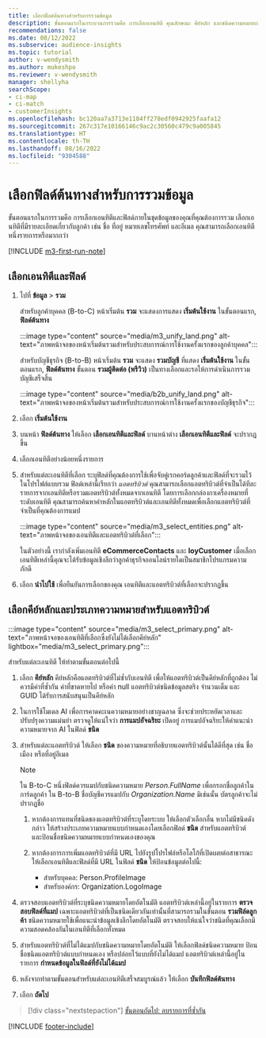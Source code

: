 ```yaml
---
title: เลือกฟิลด์ต้นทางสำหรับการรวมข้อมูล
description: ขั้นตอนแรกในกระบวนการรวมคือ การเลือกเอนทิตี คุณลักษณะ คีย์หลัก และชนิดความหมายเพื่อแมปข้อมูลกับโปรไฟล์ลูกค้าแบบรวม
recommendations: false
ms.date: 08/12/2022
ms.subservice: audience-insights
ms.topic: tutorial
author: v-wendysmith
ms.author: mukeshpo
ms.reviewer: v-wendysmith
manager: shellyha
searchScope:
- ci-map
- ci-match
- customerInsights
ms.openlocfilehash: bc120aa7a3713e1184ff278edf0942925faafa12
ms.sourcegitcommit: 267c317e10166146c9ac2c30560c479c9a005845
ms.translationtype: HT
ms.contentlocale: th-TH
ms.lasthandoff: 08/16/2022
ms.locfileid: "9304588"
---
```

# <a name="select-source-fields-for-data-unification"></a>เลือกฟิลด์ต้นทางสำหรับการรวมข้อมูล

ขั้นตอนแรกในการรวมคือ การเลือกเอนทิตีและฟิลด์ภายในชุดข้อมูลของคุณที่คุณต้องการรวม เลือกเอนทิตีที่มีรายละเอียดเกี่ยวกับลูกค้า เช่น ชื่อ ที่อยู่ หมายเลขโทรศัพท์ และอีเมล คุณสามารถเลือกเอนทิตีหนึ่งรายการหรือมากกว่า

[!INCLUDE [m3-first-run-note](includes/m3-first-run-note.md)]

## <a name="select-entities-and-fields"></a>เลือกเอนทิตีและฟิลด์

1. ไปที่ **ข้อมูล** > **รวม**

   สำหรับลูกค้าบุคคล (B-to-C) หน้าเริ่มต้น **รวม** จะแสดงการแสดง **เริ่มต้นใช้งาน** ในขั้นตอนแรก, **ฟิลด์ต้นทาง**

   :::image type="content" source="media/m3_unify_land.png" alt-text="ภาพหน้าจอของหน้าเริ่มต้นรวมสำหรับประสบการณ์การใช้งานครั้งแรกของลูกค้าบุคคล":::

   สำหรับบัญชีธุรกิจ (B-to-B) หน้าเริ่มต้น **รวม** จะแสดง **รวมบัญชี** ที่แสดง **เริ่มต้นใช้งาน** ในขั้นตอนแรก, **ฟิลด์ต้นทาง** ขั้นตอน **รวมผู้ติดต่อ (พรีวิว)** เป็นทางเลือกและรอให้การดำเนินการรวมบัญชีเสร็จสิ้น

   :::image type="content" source="media/b2b_unify_land.png" alt-text="ภาพหน้าจอของหน้าเริ่มต้นรวมสำหรับประสบการณ์การใช้งานครั้งแรกของบัญชีธุรกิจ":::

1. เลือก **เริ่มต้นใช้งาน**

1. บนหน้า **ฟิลด์ต้นทาง** ให้เลือก **เลือกเอนทิตีและฟิลด์** บานหน้าต่าง **เลือกเอนทิตีและฟิลด์** จะปรากฏขึ้น

1. เลือกเอนทิตีอย่างน้อยหนึ่งรายการ

1. สำหรับแต่ละเอนทิตีที่เลือก ระบุฟิลด์ที่คุณต้องการใช้เพื่อจับคู่เรกคอร์ดลูกค้าและฟิลด์ที่จะรวมไว้ในโปรไฟล์แบบรวม ฟิลด์เหล่านี้เรียกว่า *แอตทริบิวต์* คุณสามารถเลือกแอตทริบิวต์ที่จำเป็นได้ทีละรายการจากเอนทิตีหรือรวมแอตทริบิวต์ทั้งหมดจากเอนทิตี โดยการเลือกกล่องกาเครื่องหมายที่ระดับเอนทิตี คุณสามารถค้นหาคำหลักในแอตทริบิวต์และเอนทิตีทั้งหมดเพื่อเลือกแอตทริบิวต์ที่จำเป็นที่คุณต้องการแมป

   :::image type="content" source="media/m3_select_entities.png" alt-text="ภาพหน้าจอของเอนทิตีและแอตทริบิวต์ที่เลือก":::

   ในตัวอย่างนี้ เรากำลังเพิ่มเอนทิตี **eCommerceContacts** และ **loyCustomer** เมื่อเลือกเอนทิตีเหล่านี้คุณจะได้รับข้อมูลเชิงลึกว่าลูกค้าธุรกิจออนไลน์รายใดเป็นสมาชิกโปรแกรมความภักดี

1. เลือก **นำไปใช้** เพื่อยืนยันการเลือกของคุณ เอนทิตีและแอตทริบิวต์ที่เลือกจะปรากฏขึ้น

## <a name="select-primary-key-and-semantic-type-for-attributes"></a>เลือกคีย์หลักและประเภทความหมายสำหรับแอตทริบิวต์

   :::image type="content" source="media/m3_select_primary.png" alt-text="ภาพหน้าจอของเอนทิตีที่เลือกซึ่งยังไม่ได้เลือกคีย์หลัก" lightbox="media/m3_select_primary.png":::

สำหรับแต่ละเอนทิตี ให้ทำตามขั้นตอนต่อไปนี้

1. เลือก **คีย์หลัก** คีย์หลักคือแอตทริบิวต์ที่ไม่ซ้ำกับเอนทิตี เพื่อให้แอตทริบิวต์เป็นคีย์หลักที่ถูกต้อง ไม่ควรมีค่าที่ซ้ำกัน ค่าที่ขาดหายไป หรือค่า null แอตทริบิวต์ชนิดข้อมูลสตริง จำนวนเต็ม และ GUID ได้รับการสนับสนุนเป็นคีย์หลัก

1. ในการใช้โมเดล AI เพื่อการคาดคะเนความหมายอย่างชาญฉลาด ซึ่งจะช่วยประหยัดเวลาและปรับปรุงความแม่นยำ ตรวจดูให้แน่ใจว่า **การแมปอัจฉริยะ** เปิดอยู่ การแมปอัจฉริยะให้คำแนะนำความหมายจาก AI ในฟิลด์ **ชนิด**

1. สำหรับแต่ละแอตทริบิวต์ ให้เลือก **ชนิด** ของความหมายที่อธิบายแอตทริบิวต์นั้นได้ดีที่สุด เช่น ชื่อ เมือง หรือที่อยู่อีเมล

   > [!NOTE]
   > ใน B-to-C หนึ่งฟิลด์ควรแมปกับชนิดความหมาย *Person.FullName* เพื่อกรอกชื่อลูกค้าในการ์ดลูกค้า ใน B-to-B ชื่อบัญชีควรแมปกับ *Organization.Name* มิเช่นนั้น บัตรลูกค้าจะไม่ปรากฏชื่อ

   1. หากต้องการแทนที่ชนิดของแอตทริบิวต์ที่ระบุโดยระบบ ให้เลือกตัวเลือกอื่น หากไม่มีชนิดดังกล่าว ให้สร้างประเภทความหมายแบบกำหนดเองโดยเลือกฟิลด์ **ชนิด** สำหรับแอตทริบิวต์ และป้อนชื่อชนิดความหมายแบบกำหนดเองของคุณ

   1. หากต้องการการเพิ่มแอตทริบิวต์ที่มี URL ไปยังรูปโปรไฟล์หรือโลโก้ที่เปิดเผยต่อสาธารณะ ให้เลือกเอนทิตีและฟิลด์ที่มี URL ในฟิลด์ **ชนิด** ให้ป้อนข้อมูลต่อไปนี้:
      - สำหรับบุคคล: Person.ProfileImage
      - สำหรับองค์กร: Organization.LogoImage

1. ตรวจสอบแอตทริบิวต์ที่ระบุชนิดความหมายโดยอัตโนมัติ แอตทริบิวต์เหล่านี้อยู่ในรายการ **ตรวจสอบฟิลด์ที่แมป** เฉพาะแอตทริบิวต์ที่เป็นชนิดเดียวกันเท่านั้นที่สามารถรวมในขั้นตอน **รวมฟิล์ดลูกค้า** ชนิดความหมายใช้เพื่อแนะนำข้อมูลเชิงลึกโดยอัตโนมัติ ตรวจสอบให้แน่ใจว่าชนิดที่คุณเลือกมีความสอดคล้องกันในเอนทิตีที่เลือกทั้งหมด

1. สำหรับแอตทริบิวต์ที่ไม่ได้แมปกับชนิดความหมายโดยอัตโนมัติ ให้เลือกฟิลด์ชนิดความหมาย ป้อนชื่อชนิดแอตทริบิวต์แบบกำหนดเอง หรือปล่อยไว้แบบที่ยังไม่ได้แมป แอตทริบิวต์เหล่านี้อยู่ในรายการ **กำหนดข้อมูลในฟิลด์ที่ยังไม่ได้แมป**

1. หลังจากทำตามขั้นตอนสำหรับแต่ละเอนทิตีเสร็จสมบูรณ์แล้ว ให้เลือก **บันทึกฟิลด์ต้นทาง**

1. เลือก **ถัดไป**

> [!div class="nextstepaction"]
> [ขั้นตอนถัดไป: ลบรายการที่ซ้ำกัน](remove-duplicates.md)

[!INCLUDE [footer-include](includes/footer-banner.md)]

